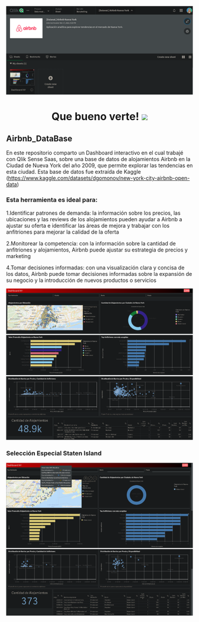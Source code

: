 <div id="header" align="center">
  <img src="https://github.com/Dlavec/Airbnb_DataBase/blob/main/Images/Presentacion_airbnb.PNG"/>
  <h1 align="center">Que bueno verte!
  <img src="https://media.giphy.com/media/hvRJCLFzcasrR4ia7z/giphy.gif" width="30px"/>
  </h1>
</div>

## Airbnb_DataBase
En este repositorio comparto un Dashboard interactivo en el cual trabajé con Qlik Sense Saas, sobre una base de datos de alojamientos Airbnb en la Ciudad de Nueva York del año 2009, que permite explorar las tendencias en esta ciudad.
Esta base de datos fue extraída de Kaggle (https://www.kaggle.com/datasets/dgomonov/new-york-city-airbnb-open-data)

### Esta herramienta es ideal para:

1.Identificar patrones de demanda: la información sobre los precios, las ubicaciones y las reviews de los alojamientos pueden ayudar a Airbnb a ajustar su oferta e identificar las áreas de mejora y trabajar con los anfitriones para mejorar la calidad de la oferta

2.Monitorear la competencia: con la información sobre la cantidad de anfitriones y alojamientos, Airbnb puede ajustar su estrategia de precios y marketing

4.Tomar decisiones informadas: con una visualización clara y concisa de los datos, Airbnb puede tomar decisiones informadas sobre la expansión de su negocio y la introducción de nuevos productos o servicios

<div id="header" align="center">
  <img src="https://github.com/Dlavec/Airbnb_DataBase/blob/main/Images/Dashboard_0.PNG"/>
  <img src="https://github.com/Dlavec/Airbnb_DataBase/blob/main/Images/Dashboard_2.PNG"/>
  <img src="https://github.com/Dlavec/Airbnb_DataBase/blob/main/Images/Dashboard_4.PNG"/>
  </div>
  
### Selección Especial Staten Island
<div id="header" align="center">
  <img src="https://github.com/Dlavec/Airbnb_DataBase/blob/main/Images/Staten_Island_0.png"/>
  <img src="https://github.com/Dlavec/Airbnb_DataBase/blob/main/Images/Staten_Island_1.png"/>
  </div>
